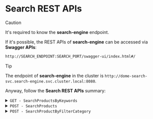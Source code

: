 # Search REST APIs


> [!CAUTION]
> It's required to know the **search-engine** endpoint.

If it's possible, the REST APIs of **search-engine** can be accessed via **Swagger APIs**:
```bash
http://SEARCH_ENDPOINT:SEARCH_PORT/swagger-ui/index.html#/
```

> [!TIP]
> The endpoint of **search-engine** in the cluster is `http://dome-search-svc.search-engine.svc.cluster.local:8080`.
 

Anyway, follow the **Search REST APIs** summary:

<details>
<summary><code>GET - SearchProductsByKeywords</code></summary>

- *Description*: allow to get products filtereb by keywords
- *Request type*: <code>GET</code>
- *Query string*: <code>{keyword}</code>
- *Endpoint*: `dome-search-svc.search-engine.svc.cluster.local:8080/api/SearchProductsByKeywords/{keyword}`
- *Response body*:
```
   [
    {
        "category": [ ... ]
    }
   ]
```
</details>


<details>
<summary><code>POST - SearchProducts</code></summary>

- *Description*: allow to search productOfferings by put keywords and filter through categories in the BodyRequest (category can be null) - Recommended
- *Request type*: <code>POST</code>
- *Endpoint*: `dome-search-svc.search-engine.svc.cluster.local:8080/api/SearchProductsByKeywords/{query}`
- *Request payload*
```
   [
    {
        "category": [ "categoryName" ]
    }
   ]
```
- *Response body*:
```
   [
    {
        "category": [ ... ]
    }
   ]
```
</details>


<details>
<summary><code>POST - SearchProductByFilterCategory</code></summary>

- *Description*: allow to filter productOfferings through category name in the BodyRequest
- *Request type*: <code>POST</code>
- *Endpoint*: `dome-search-svc.search-engine.svc.cluster.local:8080/api/SearchProductByFilterCategory`
- *Request payload*
```
   [
    {
        "categories": [ "categoryName" ]
    }
   ]
```

- *Response body*:
```
   [
    {
        "category": [ ... ]
    }
   ]
```
</details>
